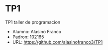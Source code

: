 # TP1
TP1 taller de programacion

* Alumno: Alasino Franco
* Padron: 102165
* URL: https://github.com/alasinofranco3/TP1